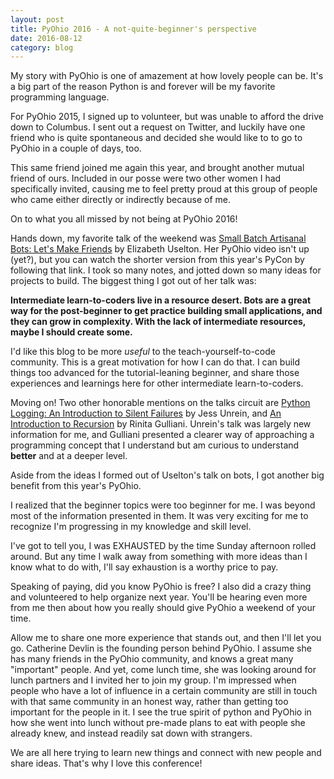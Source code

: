 ```yaml
---
layout: post
title: PyOhio 2016 - A not-quite-beginner's perspective
date: 2016-08-12
category: blog
---
```

My story with PyOhio is one of amazement at how lovely people can be. It's a big part of the reason Python is and forever will be my favorite programming language.

For PyOhio 2015, I signed up to volunteer, but was unable to afford the drive down to Columbus. I sent out a request on Twitter, and luckily have one friend who is quite spontaneous and decided she would like to to go to PyOhio in a couple of days, too.

This same friend joined me again this year, and brought another mutual friend of ours. Included in our posse were two other women I had specifically invited, causing me to feel pretty proud at this group of people who came either directly or indirectly because of me.

On to what you all missed by not being at PyOhio 2016!

Hands down, my favorite talk of the weekend was [Small Batch Artisanal Bots: Let's Make Friends](https://www.youtube.com/watch?v=iU9FM9qnEjk) by Elizabeth Uselton. Her PyOhio video isn't up (yet?), but you can watch the shorter version from this year's PyCon by following that link. I took so many notes, and jotted down so many ideas for projects to build. The biggest thing I got out of her talk was:

**Intermediate learn-to-coders live in a resource desert. Bots are a great way for the post-beginner to get practice building small applications, and they can grow in complexity. With the lack of intermediate resources, maybe I should create some.**

I'd like this blog to be more _useful_ to the teach-yourself-to-code community. This is a great motivation for how I can do that. I can build things too advanced for the tutorial-leaning beginner, and share those experiences and learnings here for other intermediate learn-to-coders.

Moving on! Two other honorable mentions on the talks circuit are [Python Logging: An Introduction to Silent Failures](https://www.youtube.com/watch?v=xtyik4DePVY&list=PL2k6bbM_wgju204mCEyw3bmDH62dp_sLu&index=15) by Jess Unrein, and [An Introduction to Recursion](https://www.youtube.com/watch?v=YbtMucm1qAg&list=PL2k6bbM_wgju204mCEyw3bmDH62dp_sLu&index=3) by Rinita Gulliani. Unrein's talk was largely new information for me, and Gulliani presented a clearer way of approaching a programming concept that I understand but am curious to understand **better** and at a deeper level.

Aside from the ideas I formed out of Uselton's talk on bots, I got another big benefit from this year's PyOhio.

I realized that the beginner topics were too beginner for me. I was beyond most of the information presented in them. It was very exciting for me to recognize I'm progressing in my knowledge and skill level.

I've got to tell you, I was EXHAUSTED by the time Sunday afternoon rolled around. But any  time I walk away from something with more ideas than I know what to do with, I'll say exhaustion is a worthy price to pay.

Speaking of paying, did you know PyOhio is free? I also did a crazy thing and volunteered to help organize next year. You'll be hearing even more from me then about how you really should give PyOhio a weekend of your time.

Allow me to share one more experience that stands out, and then I'll let you go. Catherine Devlin is the founding person behind PyOhio. I assume she has many friends in the PyOhio community, and knows a great many "important" people. And yet, come lunch time, she was looking around for lunch partners and I invited her to join my group. I'm impressed when people who have a lot of influence in a certain community are still in touch with that same community in an honest way, rather than getting too important for the people in it. I see the true spirit of python and PyOhio in how she went into lunch without pre-made plans to eat with people she already knew, and instead readily sat down with strangers.

We are all here trying to learn new things and connect with new people and share ideas. That's why I love this conference!
